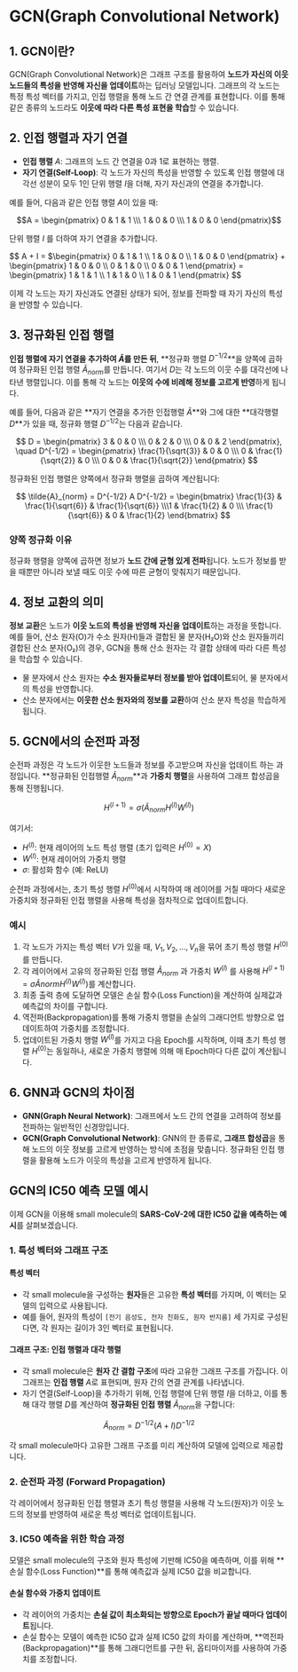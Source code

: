 # GCN(Graph Convolutional Network)

## 1. GCN이란?

GCN(Graph Convolutional Network)은 그래프 구조를 활용하여 **노드가 자신의 이웃 노드들의 특성을 반영해 자신을 업데이트**하는 딥러닝 모델입니다. 그래프의 각 노드는 특정 특성 벡터를 가지고, 인접 행렬을 통해 노드 간 연결 관계를 표현합니다. 이를 통해 같은 종류의 노드라도 **이웃에 따라 다른 특성 표현을 학습**할 수 있습니다.

## 2. 인접 행렬과 자기 연결

- **인접 행렬** $A$: 그래프의 노드 간 연결을 0과 1로 표현하는 행렬.
- **자기 연결(Self-Loop)**: 각 노드가 자신의 특성을 반영할 수 있도록 인접 행렬에 대각선 성분이 모두 1인 단위 행렬 $I$을 더해, 자기 자신과의 연결을 추가합니다.

예를 들어, 다음과 같은 인접 행렬 $A$이 있을 때:

$$A = \begin{pmatrix} 0 & 1 & 1 \\\ 1 & 0 & 0 \\\ 1 & 0 & 0 \end{pmatrix}$$

단위 행렬 $I$ 를 더하여 자기 연결을 추가합니다.

$$
A + I = $\begin{pmatrix} 0 & 1 & 1 \\\ 1 & 0 & 0 \\\ 1 & 0 & 0 \end{pmatrix} + \begin{pmatrix} 1 & 0 & 0 \\\ 0 & 1 & 0 \\\ 0 & 0 & 1 \end{pmatrix} = \begin{pmatrix} 1 & 1 & 1 \\\ 1 & 1 & 0 \\\ 1 & 0 & 1 \end{pmatrix}
$$

이제 각 노드는 자기 자신과도 연결된 상태가 되어, 정보를 전파할 때 자기 자신의 특성을 반영할 수 있습니다.

## 3. 정규화된 인접 행렬

**인접 행렬에 자기 연결을 추가하여 $\tilde{A}$를 만든 뒤**, **정규화 행렬 $D^{-1/2}$**을 양쪽에 곱하여 정규화된 인접 행렬 $\tilde{A}_{norm}$를 만듭니다. 여기서 $D$는 각 노드의 이웃 수를 대각선에 나타낸 행렬입니다. 이를 통해 각 노드는 **이웃의 수에 비례해 정보를 고르게 반영**하게 됩니다.

예를 들어, 다음과 같은 **자기 연결을 추가한 인접행렬 $\tilde{A}$**와 그에 대한 **대각행렬 $D$**가 있을 때, 정규화 행렬 $D^{-1/2}$는 다음과 같습니다.

$$
D = \begin{pmatrix} 3 & 0 & 0 \\\ 0 & 2 & 0 \\\ 0 & 0 & 2 \end{pmatrix}, \quad D^{-1/2} = \begin{pmatrix} \frac{1}{\sqrt{3}} & 0 & 0 \\\ 0 & \frac{1}{\sqrt{2}} & 0 \\\ 0 & 0 & \frac{1}{\sqrt{2}} \end{pmatrix}
$$

정규화된 인접 행렬은 양쪽에서 정규화 행렬을 곱하여 계산됩니다:

$$
\tilde{A}_{norm} = D^{-1/2} A D^{-1/2} =  \begin{bmatrix} \frac{1}{3} & \frac{1}{\sqrt{6}} & \frac{1}{\sqrt{6}} \\\1 & \frac{1}{2} & 0 \\\ \frac{1}{\sqrt{6}} & 0 & \frac{1}{2} \end{bmatrix}
$$

### 양쪽 정규화 이유

정규화 행렬을 양쪽에 곱하면 정보가 **노드 간에 균형 있게 전파**됩니다. 노드가 정보를 받을 때뿐만 아니라 보낼 때도 이웃 수에 따른 균형이 맞춰지기 때문입니다.

## 4. 정보 교환의 의미

**정보 교환**은 노드가 **이웃 노드의 특성을 반영해 자신을 업데이트**하는 과정을 뜻합니다. 예를 들어, 산소 원자(O)가 수소 원자(H)들과 결합된 물 분자(H₂O)와 산소 원자들끼리 결합된 산소 분자(O₂)의 경우, GCN을 통해 산소 원자는 각 결합 상태에 따라 다른 특성을 학습할 수 있습니다.

- 물 분자에서 산소 원자는 **수소 원자들로부터 정보를 받아 업데이트**되어, 물 분자에서의 특성을 반영합니다.
- 산소 분자에서는 **이웃한 산소 원자와의 정보를 교환**하여 산소 분자 특성을 학습하게 됩니다.

## 5. GCN에서의 순전파 과정

순전파 과정은 각 노드가 이웃한 노드들과 정보를 주고받으며 자신을 업데이트 하는 과정입니다. **정규화된 인접행렬 $\tilde{A}_{norm}$**과 **가중치 행렬**을 사용하여 그래프 합성곱을 통해 진행됩니다.

$$
H^{(l+1)} = \sigma(\tilde{A}_{norm} H^{(l)} W^{(l)})
$$

여기서:
- $H^{(l)}$: 현재 레이어의 노드 특성 행렬 (초기 입력은 $H^{(0)} = X$)
- $W^{(l)}$: 현재 레이어의 가중치 행렬
- $\sigma$: 활성화 함수 (예: ReLU)

순전파 과정에서는, 초기 특성 행렬 $H^{(0)}$에서 시작하여 매 레이어를 거칠 때마다 새로운 가중치와 정규화된 인접 행렬을 사용해 특성을 점차적으로 업데이트합니다.

### 예시
1. 각 노드가 가지는 특성 벡터 $V$가 있을 때, $V_1, V_2, \dots, V_n$을 묶어 초기 특성 행렬 $H^{(0)}$를 만듭니다.
2. 각 레이어에서 고유의 정규화된 인접 행렬 $\tilde{A}_{norm}$ 과 가중치 $W^{(l)}$ 를 사용해 $H^{(l+1)} = \sigma\tilde{A}{norm}H^{(l)} W^{(l)})$를 계산합니다.
3. 최종 출력 층에 도달하면 모델은 손실 함수(Loss Function)을 계산하여 실제값과 예측값의 차이를 구합니다.
4. 역전파(Backpropagation)를 통해 가중치 행렬을 손실의 그래디언트 방향으로 업데이트하여 가중치를 조정합니다.
5. 업데이트된 가중치 행렬 $W^{(l)}$를 가지고 다음 Epoch를 시작하며, 이때 초기 특성 행렬 $H^{(0)}$는 동일하나, 새로운 가중치 행렬에 의해 매 Epoch마다 다른 값이 계산됩니다.

## 6. GNN과 GCN의 차이점

- **GNN(Graph Neural Network)**: 그래프에서 노드 간의 연결을 고려하여 정보를 전파하는 일반적인 신경망입니다.
- **GCN(Graph Convolutional Network)**: GNN의 한 종류로, **그래프 합성곱**을 통해 노드의 이웃 정보를 고르게 반영하는 방식에 초점을 맞춥니다. 정규화된 인접 행렬을 활용해 노드가 이웃의 특성을 고르게 반영하게 됩니다.

## GCN의 IC50 예측 모델 예시

이제 GCN을 이용해 small molecule의 **SARS-CoV-2에 대한 IC50 값을 예측하는 예시**를 살펴보겠습니다.

### 1. 특성 벡터와 그래프 구조

#### 특성 벡터
- 각 small molecule을 구성하는 **원자**들은 고유한 **특성 벡터**를 가지며, 이 벡터는 모델의 입력으로 사용됩니다.
- 예를 들어, 원자의 특성이 `[전기 음성도, 전자 친화도, 원자 반지름]` 세 가지로 구성된다면, 각 원자는 길이가 3인 벡터로 표현됩니다.

#### 그래프 구조: 인접 행렬과 대각 행렬
- 각 small molecule은 **원자 간 결합 구조**에 따라 고유한 그래프 구조를 가집니다. 이 그래프는 **인접 행렬** $A$로 표현되며, 원자 간의 연결 관계를 나타냅니다.
- 자기 연결(Self-Loop)을 추가하기 위해, 인접 행렬에 단위 행렬 $I$을 더하고, 이를 통해 대각 행렬 $D$를 계산하여 **정규화된 인접 행렬** $\tilde{A}_{norm}$을 구합니다:

$$
\tilde{A}_{norm} = D^{-1/2} (A + I) D^{-1/2}
$$

각 small molecule마다 고유한 그래프 구조를 미리 계산하여 모델에 입력으로 제공합니다.

### 2. 순전파 과정 (Forward Propagation)

각 레이어에서 정규화된 인접 행렬과 초기 특성 행렬을 사용해 각 노드(원자)가 이웃 노드의 정보를 반영하여 새로운 특성 벡터로 업데이트됩니다. 

### 3. IC50 예측을 위한 학습 과정

모델은 small molecule의 구조와 원자 특성에 기반해 IC50을 예측하며, 이를 위해 **손실 함수(Loss Function)**를 통해 예측값과 실제 IC50 값을 비교합니다.

#### 손실 함수와 가중치 업데이트
- 각 레이어의 가중치는 **손실 값이 최소화되는 방향으로 Epoch가 끝날 때마다 업데이트**됩니다.
- 손실 함수는 모델이 예측한 IC50 값과 실제 IC50 값의 차이를 계산하며, **역전파(Backpropagation)**를 통해 그래디언트를 구한 뒤, 옵티마이저를 사용하여 가중치를 조정합니다.
